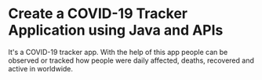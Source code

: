 # Create a COVID-19 Tracker Application using Java and APIs 

It's a COVID-19 tracker app. With the help of this app people can be observed or tracked how people were daily affected, deaths, recovered and active in worldwide.
